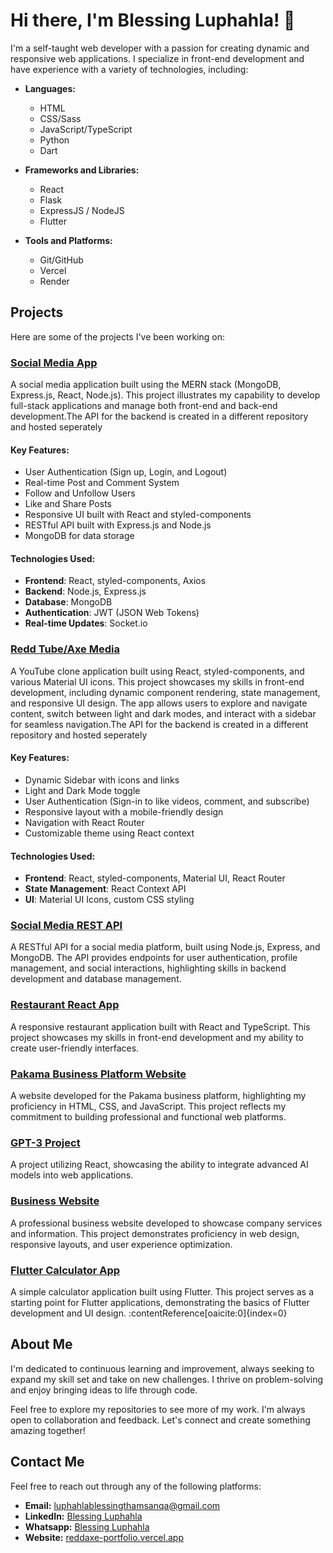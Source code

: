 # Hi there, I'm Blessing Luphahla! 👋

I'm a self-taught web developer with a passion for creating dynamic and responsive web applications. I specialize in front-end development and have experience with a variety of technologies, including:

- **Languages:**

  - HTML
  - CSS/Sass
  - JavaScript/TypeScript
  - Python
  - Dart

- **Frameworks and Libraries:**

  - React
  - Flask
  - ExpressJS / NodeJS
  - Flutter

- **Tools and Platforms:**
  - Git/GitHub
  - Vercel
  - Render

## Projects

Here are some of the projects I've been working on:

### [Social Media App](https://github.com/BlessingLuphahla/social-media)

A social media application built using the MERN stack (MongoDB, Express.js, React, Node.js). This project illustrates my capability to develop full-stack applications and manage both front-end and back-end development.The API for the backend is created in a different repository and hosted seperately

#### Key Features:

- User Authentication (Sign up, Login, and Logout)
- Real-time Post and Comment System
- Follow and Unfollow Users
- Like and Share Posts
- Responsive UI built with React and styled-components
- RESTful API built with Express.js and Node.js
- MongoDB for data storage

#### Technologies Used:

- **Frontend**: React, styled-components, Axios
- **Backend**: Node.js, Express.js
- **Database**: MongoDB
- **Authentication**: JWT (JSON Web Tokens)
- **Real-time Updates**: Socket.io

### [Redd Tube/Axe Media](https://github.com/BlessingLuphahla/Redd-Tube)

A YouTube clone application built using React, styled-components, and various Material UI icons. This project showcases my skills in front-end development, including dynamic component rendering, state management, and responsive UI design. The app allows users to explore and navigate content, switch between light and dark modes, and interact with a sidebar for seamless navigation.The API for the backend is created in a different repository and hosted seperately

#### Key Features:

- Dynamic Sidebar with icons and links
- Light and Dark Mode toggle
- User Authentication (Sign-in to like videos, comment, and subscribe)
- Responsive layout with a mobile-friendly design
- Navigation with React Router
- Customizable theme using React context

#### Technologies Used:

- **Frontend**: React, styled-components, Material UI, React Router
- **State Management**: React Context API
- **UI**: Material UI Icons, custom CSS styling

### [Social Media REST API](https://github.com/BlessingLuphahla/social-media-rest-api)

A RESTful API for a social media platform, built using Node.js, Express, and MongoDB. The API provides endpoints for user authentication, profile management, and social interactions, highlighting skills in backend development and database management.

### [Restaurant React App](https://github.com/BlessingLuphahla/restaurant)

A responsive restaurant application built with React and TypeScript. This project showcases my skills in front-end development and my ability to create user-friendly interfaces.

### [Pakama Business Platform Website](https://github.com/BlessingLuphahla/pakama-website)

A website developed for the Pakama business platform, highlighting my proficiency in HTML, CSS, and JavaScript. This project reflects my commitment to building professional and functional web platforms.

### [GPT-3 Project](https://github.com/BlessingLuphahla/GPT3)

A project utilizing React, showcasing the ability to integrate advanced AI models into web applications.

### [Business Website](https://github.com/BlessingLuphahla/business-website)

A professional business website developed to showcase company services and information. This project demonstrates proficiency in web design, responsive layouts, and user experience optimization.

### [Flutter Calculator App](https://github.com/BlessingLuphahla/flutter-calculator-app)

A simple calculator application built using Flutter. This project serves as a starting point for Flutter applications, demonstrating the basics of Flutter development and UI design. :contentReference[oaicite:0]{index=0}

## About Me

I'm dedicated to continuous learning and improvement, always seeking to expand my skill set and take on new challenges. I thrive on problem-solving and enjoy bringing ideas to life through code.

Feel free to explore my repositories to see more of my work. I'm always open to collaboration and feedback. Let's connect and create something amazing together!

## Contact Me

Feel free to reach out through any of the following platforms:

- **Email:** [luphahlablessingthamsanqa@gmail.com](mailto:luphahlablessingthamsanqa@gmail.com)
- **LinkedIn:** [Blessing Luphahla](https://www.linkedin.com/in/blessing-luphahla)
- **Whatsapp:** [Blessing Luphahla](https://wa.me/+263788793302)
- **Website:** [reddaxe-portfolio.vercel.app]([https://www.yourwebsite.com](https://reddaxe-portfolio.vercel.app/))


